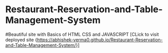 # Restaurant-Reservation-and-Table-Management-System
#Beautiful site with Basics of HTML CSS and JAVASCRIPT
[CLick to visit deployed site {https://abhishek-verma0.github.io/Restaurant-Reservation-and-Table-Management-System/}]
